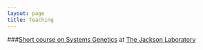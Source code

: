 ```yaml
---
layout: page
title: Teaching
---
```

###[Short course on Systems Genetics](http://courses.jax.org/2014/systems-genetics.html) at [The Jackson Laboratory](http://www.jax.org/)

